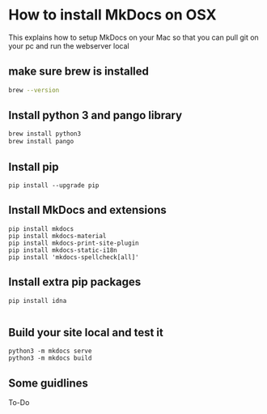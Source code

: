 # How to install MkDocs on OSX

This explains how to setup MkDocs on your Mac so that you can pull git on your pc and run the webserver local

## make sure brew is installed

```zsh
brew --version
```

## Install python 3 and pango library

```zsh
brew install python3
brew install pango
```

## Install pip

```
pip install --upgrade pip
```

## Install MkDocs and extensions
```
pip install mkdocs
pip install mkdocs-material
pip install mkdocs-print-site-plugin
pip install mkdocs-static-i18n
pip install 'mkdocs-spellcheck[all]'
```
## Install extra pip packages

```
pip install idna
```
```
```
## Build your site local and test it

```
python3 -m mkdocs serve
python3 -m mkdocs build
```

## Some guidlines

To-Do
